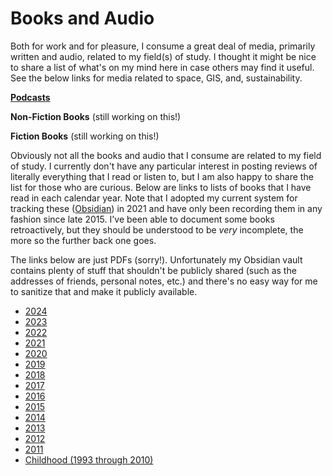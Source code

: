 # Books and Audio

Both for work and for pleasure, I consume a great deal of media, primarily written and audio, related to my field(s) of study. I thought it might be nice to share a list of what's on my mind here in case others may find it useful. See the below links for media related to space, GIS, and, sustainability.

[**Podcasts**](https://jackbreid.com/pages/media_reviews/podcasts.html)

**Non-Fiction Books** (still working on this!)

**Fiction Books** (still working on this!)

Obviously not all the books and audio that I consume are related to my field of study. I currently don't have any particular interest in posting reviews of literally everything that I read or listen to, but I am also happy to share the list for those who are curious. Below are links to lists of books that I have read in each calendar year. Note that I adopted my current system for tracking these ([Obsidian](https://obsidian.md/)) in 2021 and have only been recording them in any fashion since late 2015. I've been able to document some books retroactively, but they should be understood to be *very* incomplete, the more so the further back one goes. 

The links below are just PDFs (sorry!). Unfortunately my Obsidian vault contains plenty of stuff that shouldn't be publicly shared (such as the addresses of friends, personal notes, etc.) and there's no easy way for me to sanitize that and make it publicly available. 

- [2024](/docs/assets/media_reviews/2024.pdf)
- [2023](/docs/assets/media_reviews/2023.pdf)
- [2022](/docs/assets/media_reviews/2022.pdf)
- [2021](/docs/assets/media_reviews/2021.pdf)
- [2020](/docs/assets/media_reviews/2020.pdf)
- [2019](/docs/assets/media_reviews/2019.pdf)
- [2018](/docs/assets/media_reviews/2018.pdf)
- [2017](/docs/assets/media_reviews/2017.pdf)
- [2016](/docs/assets/media_reviews/2016.pdf)
- [2015](/docs/assets/media_reviews/2015.pdf)
- [2014](/docs/assets/media_reviews/2014.pdf)
- [2013](/docs/assets/media_reviews/2013.pdf)
- [2012](/docs/assets/media_reviews/2012.pdf)
- [2011](/docs/assets/media_reviews/2011.pdf)
- [Childhood (1993 through 2010)](/docs/assets/media_reviews/Childhood.pdf)
